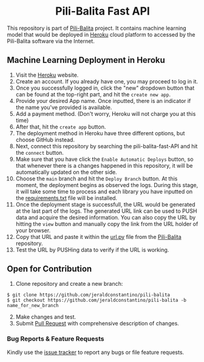 <h1 align="center"> Pili-Balita Fast API </h1>

This repository is part of [Pili-Balita](https://github.com/jeraldconstantino/pili-balita) project. It contains machine learning model that would be deployed in [Heroku](https://www.heroku.com/) cloud platform to accessed by the Pili-Balita software via the Internet.  

## Machine Learning Deployment in Heroku
1. Visit the [Heroku](https://www.heroku.com/) website. 
2. Create an account. If you already have one, you may proceed to log in it. 
3. Once you successfully logged in, click the "new" dropdown button that can be found at the top-right part, and hit the `create new app`.  
4. Provide your desired App name. Once inputted, there is an indicator if the name you've provided is available.
5. Add a payment method. (Don't worry, Heroku will not charge you at this time)
6. After that, hit the `create app` button.
7. The deployment method in Heroku have three different options, but choose GitHub instead. 
8. Next, connect this repository by searching the pili-balita-fast-API and hit the `connect` button.
9. Make sure that you have click the `Enable Automatic Deploys` button, so that whenever there is a changes happened in this repository, it will be automatically updated on the other side. 
10. Choose the `main` branch and hit the `Deploy Branch` button. At this moment, the deployment begins as observed the logs. During this stage, it will take some time to process and each library you have inputted on the [requirements.txt](https://github.com/jeraldconstantino/pili-balita-fast-API/blob/main/requirements.txt) file will be installed.
11. Once the deployment stage is successfull, the URL would be generated at the last part of the logs. The generated URL link can be used to PUSH data and acquire the desired information. You can also copy the URL by hitting the `view` button and manually copy the link from the URL holder of your browser.
12. Copy that URL and paste it within the [url.py](https://github.com/jeraldconstantino/pili-balita/blob/main/url.py) file from the [Pili-Balita](https://github.com/jeraldconstantino/pili-balita) repository.
13. Test the URL by PUSHing data to verify if the URL is working.

## Open for Contribution
1. Clone repository and create a new branch: 
```
$ git clone https://github.com/jeraldconstantino/pili-balita
$ git checkout https://github.com/jeraldconstantino/pili-balita -b name_for_new_branch
```
2. Make changes and test.
3. Submit [Pull Request](https://github.com/jeraldconstantino/pili-balita/pulls) with comprehensive description of changes.

### Bug Reports & Feature Requests
Kindly use the [issue tracker](https://github.com/jeraldconstantino/pili-balita/issues) to report any bugs or file feature requests.
